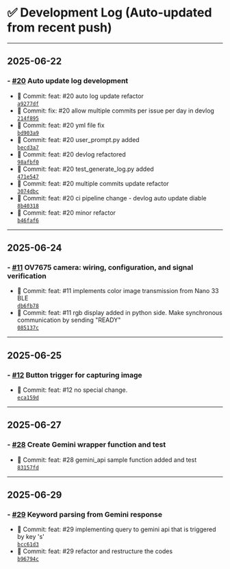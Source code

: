 # ✅ Development Log (Auto-updated from recent push)


----
## 2025-06-22
### - [#20](https://github.com/seung-gu/smart-labeler/issues/20) Auto update log development
- 🔧 Commit: feat: #20 auto log update refactor  
  [`a9277df`](https://github.com/seung-gu/smart-labeler/commit/a9277df72381199d8ef23f53aba6f7e23195bf54)
- 🔧 Commit: fix: #20 allow multiple commits per issue per day in devlog  
  [`214f895`](https://github.com/seung-gu/smart-labeler/commit/214f8955b1b4c785f2b3be1e5360cf0fbe50e1ca)
- 🔧 Commit: feat: #20 yml file fix  
  [`bd903a9`](https://github.com/seung-gu/smart-labeler/commit/bd903a94c76e1951b57acf8dd51cbd10deea1063)
- 🔧 Commit: feat: #20 user_prompt.py added  
  [`becd3a7`](https://github.com/seung-gu/smart-labeler/commit/becd3a7ed5dccf6ad559874b3bb435bdfc75a6d8)
- 🔧 Commit: feat: #20 devlog refactored  
  [`98afbf0`](https://github.com/seung-gu/smart-labeler/commit/98afbf0830064ab898dc2e0f50eee5ff8b8e5b0d)
- 🔧 Commit: feat: #20 test_generate_log.py added  
  [`471e547`](https://github.com/seung-gu/smart-labeler/commit/471e547173ccd463139b6609a85319aa4fc420eb)
- 🔧 Commit: feat: #20 multiple commits update refactor  
  [`3074dbc`](https://github.com/seung-gu/smart-labeler/commit/3074dbc53bc32c09597b4bd2bf8b85184bd87e04)
- 🔧 Commit: feat: #20 ci pipeline change - devlog auto update diable  
  [`8b40318`](https://github.com/seung-gu/smart-labeler/commit/8b40318322e08cf1ccbaca1e92747068cbe15636)
- 🔧 Commit: feat: #20 minor refactor  
  [`b46faf6`](https://github.com/seung-gu/smart-labeler/commit/b46faf6537b68937ea4335007ee5823427493d84)

----
## 2025-06-24
### - [#11](https://github.com/seung-gu/smart-labeler/issues/11) OV7675 camera: wiring, configuration, and signal verification
- 🔧 Commit: feat: #11 implements color image transmission from Nano 33 BLE  
  [`db6fb78`](https://github.com/seung-gu/smart-labeler/commit/db6fb781e718736b78ba063bb66de9883d97a785)
- 🔧 Commit: feat: #11 rgb display added in python side. Make synchronous communication by sending "READY"  
  [`085137c`](https://github.com/seung-gu/smart-labeler/commit/085137ccbe3f34c8d7bc91299c86321676fa785e)

----
## 2025-06-25
### - [#12](https://github.com/seung-gu/smart-labeler/issues/12) Button trigger for capturing image
- 🔧 Commit: feat: #12 no special change.  
  [`eca159d`](https://github.com/seung-gu/smart-labeler/commit/eca159d67a23b266d0d37bb25f2272758fb0c208)

----
## 2025-06-27
### - [#28](https://github.com/seung-gu/smart-labeler/issues/28) Create Gemini wrapper function and test
- 🔧 Commit: feat: #28 gemini_api sample function added and test  
  [`83157fd`](https://github.com/seung-gu/smart-labeler/commit/83157fd0645a7ac03423da2e42f6842f4908f093)

----
## 2025-06-29
### - [#29](https://github.com/seung-gu/smart-labeler/issues/29) Keyword parsing from Gemini response
- 🔧 Commit: feat: #29 implementing query to gemini api that is triggered by key 's'  
  [`bcc61d3`](https://github.com/seung-gu/smart-labeler/commit/bcc61d357716c196d6f6286aca3b77288d4b7059)
- 🔧 Commit: feat: #29 refactor and restructure the codes  
  [`b96794c`](https://github.com/seung-gu/smart-labeler/commit/b96794ce1d12837f572aa59201e6cae99798bdd2)
